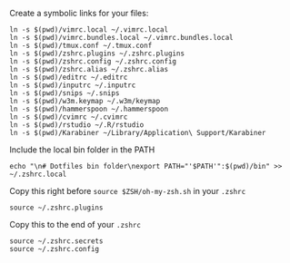 Create a symbolic links for your files:

	ln -s $(pwd)/vimrc.local ~/.vimrc.local
	ln -s $(pwd)/vimrc.bundles.local ~/.vimrc.bundles.local
	ln -s $(pwd)/tmux.conf ~/.tmux.conf
	ln -s $(pwd)/zshrc.plugins ~/.zshrc.plugins
	ln -s $(pwd)/zshrc.config ~/.zshrc.config
	ln -s $(pwd)/zshrc.alias ~/.zshrc.alias
	ln -s $(pwd)/editrc ~/.editrc
	ln -s $(pwd)/inputrc ~/.inputrc
	ln -s $(pwd)/snips ~/.snips
	ln -s $(pwd)/w3m.keymap ~/.w3m/keymap
	ln -s $(pwd)/hammerspoon ~/.hammerspoon
	ln -s $(pwd)/cvimrc ~/.cvimrc
	ln -s $(pwd)/rstudio ~/.R/rstudio
	ln -s $(pwd)/Karabiner ~/Library/Application\ Support/Karabiner

Include the local bin folder in the PATH

	echo "\n# Dotfiles bin folder\nexport PATH="'$PATH'":$(pwd)/bin" >> ~/.zshrc.local

Copy this right before `source $ZSH/oh-my-zsh.sh` in your `.zshrc`

	source ~/.zshrc.plugins

Copy this to the end of your `.zshrc`

	source ~/.zshrc.secrets
	source ~/.zshrc.config

